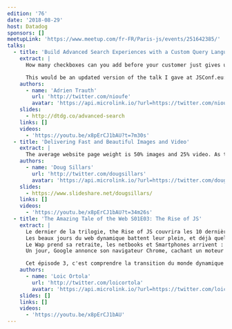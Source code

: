 ```yaml
---
edition: '76'
date: '2018-08-29'
host: Datadog
sponsors: []
meetupLink: 'https://www.meetup.com/fr-FR/Paris-js/events/251642385/'
talks:
  - title: 'Build Advanced Search Experiences with a Custom Query Language'
    extract: |
      How many checkboxes can you add before your customer just gives up? When working with large, flexible data structures, click-based interfaces quickly become cumbersome; worse, text-based search is often too imprecise. In this talk, I’ll explain how to create a custom query language that allows for complex searches in just a few keystrokes, and how to integrate it seamlessly into a web interface.

      This would be an updated version of the talk I gave at JSConf.eu: https://www.youtube.com/watch?v=P2yB_iEJXyI
    authors:
      - name: 'Adrien Trauth'
        url: 'http://twitter.com/nioufe'
        avatar: 'https://api.microlink.io/?url=https://twitter.com/nioufe&amps;embed=image.url'
    slides:
      - http://dtdg.co/advanced-search
    links: []
    videos:
      - 'https://youtu.be/x8pErCJ1bAU?t=7m30s'
  - title: 'Delivering Fast and Beautiful Images and Video'
    extract: |
      The average website page weight is 50% images and 25% video. As the images and videos delivered to mobile devices get larger and larger, the load time of websites gets slower and slower. Further complicating matters, there are thousands of screens and devices with varying resolutions and CPU power that receive this content. In this talk, we’ll examine strategies to send the perfect image or video to every device, ensuring a fast, beautiful rendering of your content. We’ll look at how to test our content, and describe responsive images, delivering progressive images, and finally optimizing all of this content for fast delivery to each screen. Attendees will walk away with a better understanding of how to efficiently deliver beautiful images to every device that accesses their content.
    authors:
      - name: 'Doug Sillars'
        url: 'http://twitter.com/dougsillars'
        avatar: 'https://api.microlink.io/?url=https://twitter.com/dougsillars&amps;embed=image.url'
    slides:
      - https://www.slideshare.net/dougsillars/
    links: []
    videos:
      - 'https://youtu.be/x8pErCJ1bAU?t=34m26s'
  - title: 'The Amazing Tale of the Web S01E03: The Rise of JS'
    extract: |
      Le dernier de la trilogie, the Rise of JS couvrira les 10 dernières années.
      Les beaux jours du web dynamique battent leur plein, et déjà quelques transitions arrivent.
      Le Wap prend sa retraite, les netbooks et Smartphones arrivent : une transformation doit s'opérer.
      Un jour, Google annonce son navigateur Chrome, cachant un moteur qui va changer la donne. #DynamicWeb #W3C #HTML5 #WebFrameworks #V8

      Cet épisode 3, c'est comprendre la transition du monde dynamique vers un modèle client-serveur, la fracture engendrée par les nouveaux devices, le mouvement des technologies pour répondre à ces nouveaux usages (Node.js, Play, etc...) et bien sur les frameworks JS
    authors:
      - name: 'Loic Ortola'
        url: 'http://twitter.com/loicortola'
        avatar: 'https://api.microlink.io/?url=https://twitter.com/loicortola&amps;embed=image.url'
    slides: []
    links: []
    videos:
      - 'https://youtu.be/x8pErCJ1bAU'
---
```

